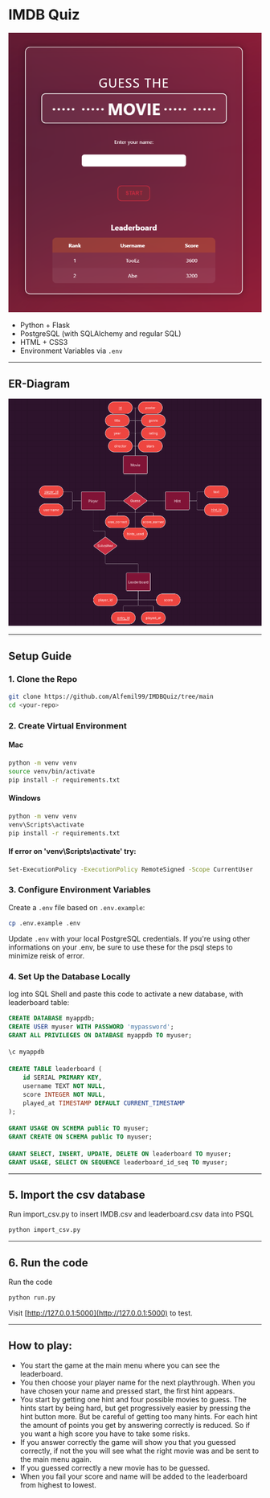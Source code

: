 # IMDB Quiz

![Landing Page](GUESSMOVIE.png)

- Python + Flask
- PostgreSQL (with SQLAlchemy and regular SQL)
- HTML + CSS3
- Environment Variables via `.env`

---

## ER-Diagram
![ER-diagram](imdbER.png)

---

## Setup Guide

### 1. Clone the Repo

```bash
git clone https://github.com/Alfemil99/IMDBQuiz/tree/main
cd <your-repo>
```

### 2. Create Virtual Environment
#### Mac
```bash
python -m venv venv
source venv/bin/activate
pip install -r requirements.txt
```

#### Windows
```bash
python -m venv venv
venv\Scripts\activate
pip install -r requirements.txt
```

#### If error on 'venv\Scripts\activate' try:
```bash
Set-ExecutionPolicy -ExecutionPolicy RemoteSigned -Scope CurrentUser
```

### 3. Configure Environment Variables

Create a `.env` file based on `.env.example`:

```bash
cp .env.example .env
```

Update `.env` with your local PostgreSQL credentials.
If you're using other informations on your .env, be sure to use these for the psql steps to minimize reisk of error.

### 4. Set Up the Database Locally

log into SQL Shell and paste this code to activate a new database, with leaderboard table:

```sql
CREATE DATABASE myappdb;
CREATE USER myuser WITH PASSWORD 'mypassword';
GRANT ALL PRIVILEGES ON DATABASE myappdb TO myuser;

\c myappdb

CREATE TABLE leaderboard (
    id SERIAL PRIMARY KEY,
    username TEXT NOT NULL,
    score INTEGER NOT NULL,
    played_at TIMESTAMP DEFAULT CURRENT_TIMESTAMP
);

GRANT USAGE ON SCHEMA public TO myuser;
GRANT CREATE ON SCHEMA public TO myuser;

GRANT SELECT, INSERT, UPDATE, DELETE ON leaderboard TO myuser;
GRANT USAGE, SELECT ON SEQUENCE leaderboard_id_seq TO myuser;

```

---

## 5. Import the csv database

Run import_csv.py to insert IMDB.csv and leaderboard.csv data into PSQL

```bash
python import_csv.py
```
---

## 6. Run the code

Run the code

```bash
python run.py
```


Visit [http://127.0.0.1:5000](http://127.0.0.1:5000) to test.

---

## How to play:
* You start the game at the main menu where you can see the leaderboard.
* You then choose your player name for the next playthrough. When you have chosen your name and pressed start, the first hint appears.
* You start by getting one hint and four possible movies to guess. The hints start by being hard, but get progressively easier by pressing the hint button more. But be careful of getting too many hints. For each hint the amount of points you get by answering correctly is reduced. So if you want a high score you have to take some risks.
* If you answer correctly the game will show you that you guessed correctly, if not the you will see what the right movie was and be sent to the main menu again.
* If you guessed correctly a new movie has to be guessed.
* When you fail your score and name will be added to the leaderboard from highest to lowest.
